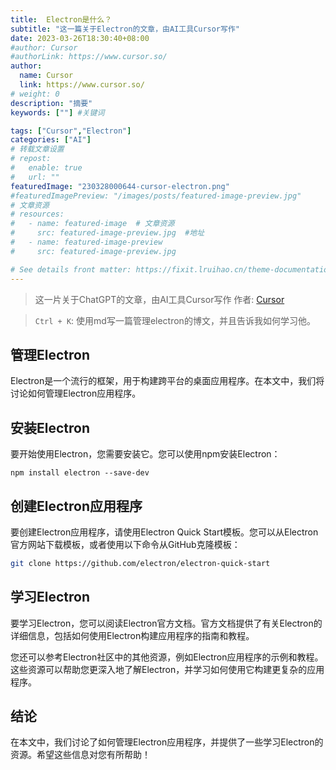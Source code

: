 ```yaml
---
title:  Electron是什么？
subtitle: "这一篇关于Electron的文章，由AI工具Cursor写作"
date: 2023-03-26T18:30:40+08:00
#author: Cursor
#authorLink: https://www.cursor.so/
author:
  name: Cursor
  link: https://www.cursor.so/
# weight: 0
description: "摘要"
keywords: [""] #关键词

tags: ["Cursor","Electron"]
categories: ["AI"]
# 转载文章设置
# repost:
#   enable: true
#   url: ""
featuredImage: "230328000644-cursor-electron.png"
#featuredImagePreview: "/images/posts/featured-image-preview.jpg"
# 文章资源
# resources:
#   - name: featured-image  # 文章资源
#     src: featured-image-preview.jpg  #地址
#   - name: featured-image-preview 
#     src: featured-image-preview.jpg

# See details front matter: https://fixit.lruihao.cn/theme-documentation-content/#front-matter
---
```


> 这一片关于ChatGPT的文章，由AI工具Cursor写作
作者: [Cursor](https://www.cursor.so/)

<!--more-->
> `Ctrl + K`: 使用md写一篇管理electron的博文，并且告诉我如何学习他。

## 管理Electron

Electron是一个流行的框架，用于构建跨平台的桌面应用程序。在本文中，我们将讨论如何管理Electron应用程序。

## 安装Electron

要开始使用Electron，您需要安装它。您可以使用npm安装Electron：

```
npm install electron --save-dev
```

## 创建Electron应用程序

要创建Electron应用程序，请使用Electron Quick Start模板。您可以从Electron官方网站下载模板，或者使用以下命令从GitHub克隆模板：

```bash
git clone https://github.com/electron/electron-quick-start
```

## 学习Electron

要学习Electron，您可以阅读Electron官方文档。官方文档提供了有关Electron的详细信息，包括如何使用Electron构建应用程序的指南和教程。

您还可以参考Electron社区中的其他资源，例如Electron应用程序的示例和教程。这些资源可以帮助您更深入地了解Electron，并学习如何使用它构建更复杂的应用程序。

## 结论

在本文中，我们讨论了如何管理Electron应用程序，并提供了一些学习Electron的资源。希望这些信息对您有所帮助！
